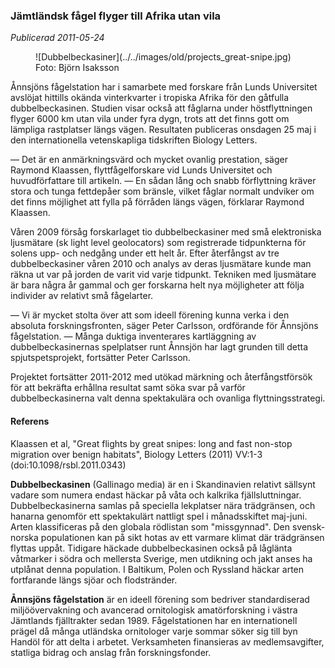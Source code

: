 ### Jämtländsk fågel flyger till Afrika utan&nbsp;vila

*Publicerad 2011-05-24*

<figure>![Dubbelbeckasiner](../../images/old/projects_great-snipe.jpg)<figcaption>Foto: Björn Isaksson</figcaption></figure>

Ånnsjöns fågelstation har i samarbete med forskare från Lunds Universitet avslöjat hittills okända vinterkvarter i tropiska Afrika för den gåtfulla dubbelbeckasinen. Studien visar också att fåglarna under höstflyttningen flyger 6000 km utan vila under fyra dygn, trots att det finns gott om lämpliga rastplatser längs vägen. Resultaten publiceras onsdagen 25 maj i den internationella vetenskapliga tidskriften Biology Letters.

— Det är en anmärkningsvärd och mycket ovanlig prestation, säger Raymond Klaassen, flyttfågelforskare vid Lunds Universitet och huvudförfattare till artikeln.
— En sådan lång och snabb förflyttning kräver stora och tunga fettdepåer som bränsle, vilket fåglar normalt undviker om det finns möjlighet att fylla på förråden längs vägen, förklarar Raymond Klaassen.

Våren 2009 försåg forskarlaget tio dubbelbeckasiner med små elektroniska ljusmätare (sk light level geolocators) som registrerade tidpunkterna för solens upp- och nedgång under ett helt år. Efter återfångst av tre dubbelbeckasiner våren 2010 och analys av deras ljusmätare kunde man räkna ut var på jorden de varit vid varje tidpunkt. Tekniken med ljusmätare är bara några år gammal och ger forskarna helt nya möjligheter att följa individer av relativt små fågelarter.

— Vi är mycket stolta över att som ideell förening kunna verka i den absoluta forskningsfronten, säger Peter Carlsson, ordförande för Ånnsjöns fågelstation.
— Många duktiga inventerares kartläggning av dubbelbeckasinernas spelplatser runt Ånnsjön har lagt grunden till detta spjutspetsprojekt, fortsätter Peter Carlsson.

Projektet fortsätter 2011-2012 med utökad märkning och återfångstförsök för att bekräfta erhållna resultat samt söka svar på varför dubbelbeckasinerna valt denna spektakulära och ovanliga flyttningsstrategi.

#### Referens
Klaassen et al, "Great flights by great snipes: long and fast non-stop migration over benign habitats", Biology Letters (2011) VV:1-3 (doi:10.1098/rsbl.2011.0343)

**Dubbelbeckasinen** (Gallinago media) är en i Skandinavien relativt sällsynt vadare som numera endast häckar på våta och kalkrika fjällsluttningar. Dubbelbeckasinerna samlas på speciella lekplatser nära trädgränsen, och hanarna genomför ett spektakulärt nattligt spel i månadsskiftet maj-juni. Arten klassificeras på den globala rödlistan som "missgynnad". Den svensk-norska populationen kan på sikt hotas av ett varmare klimat där trädgränsen flyttas uppåt. Tidigare häckade dubbelbeckasinen också på låglänta våtmarker i södra och mellersta Sverige, men utdikning och jakt anses ha utplånat denna population. I Baltikum, Polen och Ryssland häckar arten fortfarande längs sjöar och flodstränder.

**Ånnsjöns fågelstation** är en ideell förening som bedriver standardiserad miljöövervakning och avancerad ornitologisk amatörforskning i västra Jämtlands fjälltrakter sedan 1989. Fågelstationen har en internationell prägel då många utländska ornitologer varje sommar söker sig till byn Handöl för att delta i arbetet. Verksamheten finansieras av medlemsavgifter, statliga bidrag och anslag från forskningsfonder.